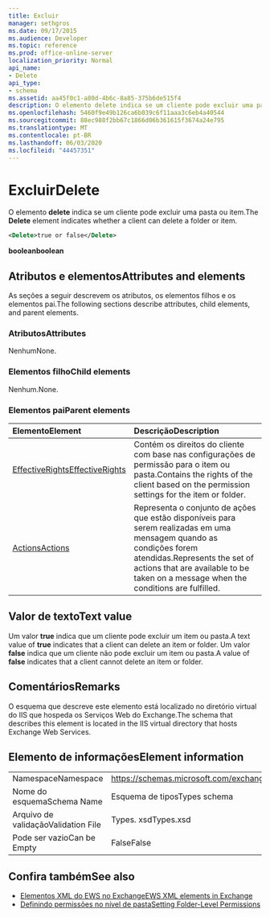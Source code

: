 ```yaml
---
title: Excluir
manager: sethgros
ms.date: 09/17/2015
ms.audience: Developer
ms.topic: reference
ms.prod: office-online-server
localization_priority: Normal
api_name:
- Delete
api_type:
- schema
ms.assetid: aa45f0c1-a80d-4b6c-8a85-375b6de515f4
description: O elemento delete indica se um cliente pode excluir uma pasta ou item.
ms.openlocfilehash: 5460f9e49b126ca6b039c6f11aaa3c6eb4a40544
ms.sourcegitcommit: 88ec988f2bb67c1866d06b361615f3674a24e795
ms.translationtype: MT
ms.contentlocale: pt-BR
ms.lasthandoff: 06/03/2020
ms.locfileid: "44457351"
---
```

# <a name="delete"></a><span data-ttu-id="c0908-103">Excluir</span><span class="sxs-lookup"><span data-stu-id="c0908-103">Delete</span></span>

<span data-ttu-id="c0908-104">O elemento **delete** indica se um cliente pode excluir uma pasta ou item.</span><span class="sxs-lookup"><span data-stu-id="c0908-104">The **Delete** element indicates whether a client can delete a folder or item.</span></span> 
  
```XML
<Delete>true or false</Delete>
```

<span data-ttu-id="c0908-105">**boolean**</span><span class="sxs-lookup"><span data-stu-id="c0908-105">**boolean**</span></span>

## <a name="attributes-and-elements"></a><span data-ttu-id="c0908-106">Atributos e elementos</span><span class="sxs-lookup"><span data-stu-id="c0908-106">Attributes and elements</span></span>

<span data-ttu-id="c0908-107">As seções a seguir descrevem os atributos, os elementos filhos e os elementos pai.</span><span class="sxs-lookup"><span data-stu-id="c0908-107">The following sections describe attributes, child elements, and parent elements.</span></span>
  
### <a name="attributes"></a><span data-ttu-id="c0908-108">Atributos</span><span class="sxs-lookup"><span data-stu-id="c0908-108">Attributes</span></span>

<span data-ttu-id="c0908-109">Nenhum</span><span class="sxs-lookup"><span data-stu-id="c0908-109">None.</span></span>
  
### <a name="child-elements"></a><span data-ttu-id="c0908-110">Elementos filho</span><span class="sxs-lookup"><span data-stu-id="c0908-110">Child elements</span></span>

<span data-ttu-id="c0908-111">Nenhum.</span><span class="sxs-lookup"><span data-stu-id="c0908-111">None.</span></span>
  
### <a name="parent-elements"></a><span data-ttu-id="c0908-112">Elementos pai</span><span class="sxs-lookup"><span data-stu-id="c0908-112">Parent elements</span></span>

|<span data-ttu-id="c0908-113">**Elemento**</span><span class="sxs-lookup"><span data-stu-id="c0908-113">**Element**</span></span>|<span data-ttu-id="c0908-114">**Descrição**</span><span class="sxs-lookup"><span data-stu-id="c0908-114">**Description**</span></span>|
|:-----|:-----|
|[<span data-ttu-id="c0908-115">EffectiveRights</span><span class="sxs-lookup"><span data-stu-id="c0908-115">EffectiveRights</span></span>](effectiverights.md) <br/> |<span data-ttu-id="c0908-116">Contém os direitos do cliente com base nas configurações de permissão para o item ou pasta.</span><span class="sxs-lookup"><span data-stu-id="c0908-116">Contains the rights of the client based on the permission settings for the item or folder.</span></span>  <br/> |
|[<span data-ttu-id="c0908-117">Actions</span><span class="sxs-lookup"><span data-stu-id="c0908-117">Actions</span></span>](actions.md) <br/> |<span data-ttu-id="c0908-118">Representa o conjunto de ações que estão disponíveis para serem realizadas em uma mensagem quando as condições forem atendidas.</span><span class="sxs-lookup"><span data-stu-id="c0908-118">Represents the set of actions that are available to be taken on a message when the conditions are fulfilled.</span></span>  <br/> |
   
## <a name="text-value"></a><span data-ttu-id="c0908-119">Valor de texto</span><span class="sxs-lookup"><span data-stu-id="c0908-119">Text value</span></span>

<span data-ttu-id="c0908-120">Um valor **true** indica que um cliente pode excluir um item ou pasta.</span><span class="sxs-lookup"><span data-stu-id="c0908-120">A text value of **true** indicates that a client can delete an item or folder.</span></span> <span data-ttu-id="c0908-121">Um valor **false** indica que um cliente não pode excluir um item ou pasta.</span><span class="sxs-lookup"><span data-stu-id="c0908-121">A value of **false** indicates that a client cannot delete an item or folder.</span></span> 
  
## <a name="remarks"></a><span data-ttu-id="c0908-122">Comentários</span><span class="sxs-lookup"><span data-stu-id="c0908-122">Remarks</span></span>

<span data-ttu-id="c0908-123">O esquema que descreve este elemento está localizado no diretório virtual do IIS que hospeda os Serviços Web do Exchange.</span><span class="sxs-lookup"><span data-stu-id="c0908-123">The schema that describes this element is located in the IIS virtual directory that hosts Exchange Web Services.</span></span>
  
## <a name="element-information"></a><span data-ttu-id="c0908-124">Elemento de informações</span><span class="sxs-lookup"><span data-stu-id="c0908-124">Element information</span></span>

|||
|:-----|:-----|
|<span data-ttu-id="c0908-125">Namespace</span><span class="sxs-lookup"><span data-stu-id="c0908-125">Namespace</span></span>  <br/> |https://schemas.microsoft.com/exchange/services/2006/types  <br/> |
|<span data-ttu-id="c0908-126">Nome do esquema</span><span class="sxs-lookup"><span data-stu-id="c0908-126">Schema Name</span></span>  <br/> |<span data-ttu-id="c0908-127">Esquema de tipos</span><span class="sxs-lookup"><span data-stu-id="c0908-127">Types schema</span></span>  <br/> |
|<span data-ttu-id="c0908-128">Arquivo de validação</span><span class="sxs-lookup"><span data-stu-id="c0908-128">Validation File</span></span>  <br/> |<span data-ttu-id="c0908-129">Types. xsd</span><span class="sxs-lookup"><span data-stu-id="c0908-129">Types.xsd</span></span>  <br/> |
|<span data-ttu-id="c0908-130">Pode ser vazio</span><span class="sxs-lookup"><span data-stu-id="c0908-130">Can be Empty</span></span>  <br/> |<span data-ttu-id="c0908-131">False</span><span class="sxs-lookup"><span data-stu-id="c0908-131">False</span></span>  <br/> |
   
## <a name="see-also"></a><span data-ttu-id="c0908-132">Confira também</span><span class="sxs-lookup"><span data-stu-id="c0908-132">See also</span></span>

- [<span data-ttu-id="c0908-133">Elementos XML do EWS no Exchange</span><span class="sxs-lookup"><span data-stu-id="c0908-133">EWS XML elements in Exchange</span></span>](ews-xml-elements-in-exchange.md)
- [<span data-ttu-id="c0908-134">Definindo permissões no nível de pasta</span><span class="sxs-lookup"><span data-stu-id="c0908-134">Setting Folder-Level Permissions</span></span>](https://msdn.microsoft.com/library/c7530e86-5112-401c-b10a-9c054ae59f07%28Office.15%29.aspx)


